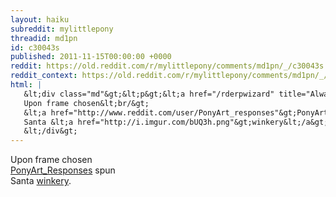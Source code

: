 ```yaml
---
layout: haiku
subreddit: mylittlepony
threadid: md1pn
id: c30043s
published: 2011-11-15T00:00:00 +0000
reddit: https://old.reddit.com/r/mylittlepony/comments/md1pn/_/c30043s
reddit_context: https://old.reddit.com/r/mylittlepony/comments/md1pn/_/c30043s?context=3
html: |
   &lt;div class="md"&gt;&lt;p&gt;&lt;a href="/rderpwizard" title="Always Relevant / Third To Arms: Stylus Equipped / Paper Bag Princess"&gt;&lt;/a&gt; 
   Upon frame chosen&lt;br/&gt;
   &lt;a href="http://www.reddit.com/user/PonyArt_responses"&gt;PonyArt_Responses&lt;/a&gt; spun&lt;br/&gt;
   Santa &lt;a href="http://i.imgur.com/bUQ3h.png"&gt;winkery&lt;/a&gt;.&lt;/p&gt;
   &lt;/div&gt;
---
```


[](/rderpwizard "Always Relevant / Third To Arms: Stylus Equipped / Paper Bag Princess") 
Upon frame chosen  
[PonyArt_Responses](http://www.reddit.com/user/PonyArt_responses) spun  
Santa [winkery](http://i.imgur.com/bUQ3h.png).